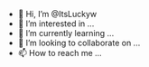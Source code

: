 - 👋 Hi, I’m @ItsLuckyw
- 👀 I’m interested in ...
- 🌱 I’m currently learning ...
- 💞️ I’m looking to collaborate on ...
- 📫 How to reach me ...

<!---
ItsLuckyw/ItsLuckyw is a ✨ special ✨ repository because its `README.md` (this file) appears on your GitHub profile.
You can click the Preview link to take a look at your changes.
--->
